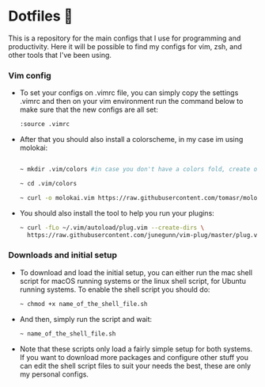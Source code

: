 # Dotfiles 🦉 

This is a repository for the main configs that I use for programming and productivity. Here it will be possible to find my configs for vim, zsh, and other tools that I've been using.

### Vim config
* To set your configs on .vimrc file, you can simply copy the settings .vimrc and then on your vim environment run the command below to make sure that the new configs are all set:
  ```bash
  :source .vimrc
  ```
* After that you should also install a colorscheme, in my case im using molokai:
  ```bash
  
  ~ mkdir .vim/colors #in case you don't have a colors fold, create one inside .vim fold
  
  ~ cd .vim/colors
  
  ~ curl -o molokai.vim https://raw.githubusercontent.com/tomasr/molokai/master/colors/molokai.vim
  ```
* You should also install the tool to help you run your plugins:
  ```bash
  ~ curl -fLo ~/.vim/autoload/plug.vim --create-dirs \
    https://raw.githubusercontent.com/junegunn/vim-plug/master/plug.vim
  ```
### Downloads and initial setup 
* To download and load the initial setup, you can either run the mac shell script for macOS running systems or the linux shell script, for Ubuntu running systems. To enable the shell script you should do:
  ```bash
  ~ chmod +x name_of_the_shell_file.sh
  ```
* And then, simply run the script and wait:
  ```bash
  ~ name_of_the_shell_file.sh 
  ```
* Note that these scripts only load a fairly simple setup for both systems. If you want to download more packages and configure other stuff you can edit the shell script files to suit your needs the best, these are only my personal configs.
